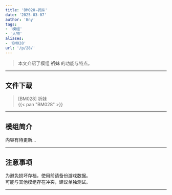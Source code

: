 ```yaml
---
title: 'BM028-祈妹'
date: '2025-03-07'
author: 'Bny'
tags:
- '模组'
- '人物'
aliases:
- 'BM028'
url: '/p/28/'
---
```


> 本文介绍了模组 **祈妹** 的功能与特点。

---

## 文件下载

> [BM028] 祈妹  
{{< pan "BM028" >}}  

---

## 模组简介

>  
内容有待更新...  

---

## 注意事项

>  
为避免损坏存档，使用前请备份游戏数据。  
可能与其他模组存在冲突，建议单独测试。  

---

